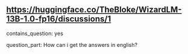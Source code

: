 ## https://huggingface.co/TheBloke/WizardLM-13B-1.0-fp16/discussions/1

contains_question: yes

question_part: How can i get the answers in english?